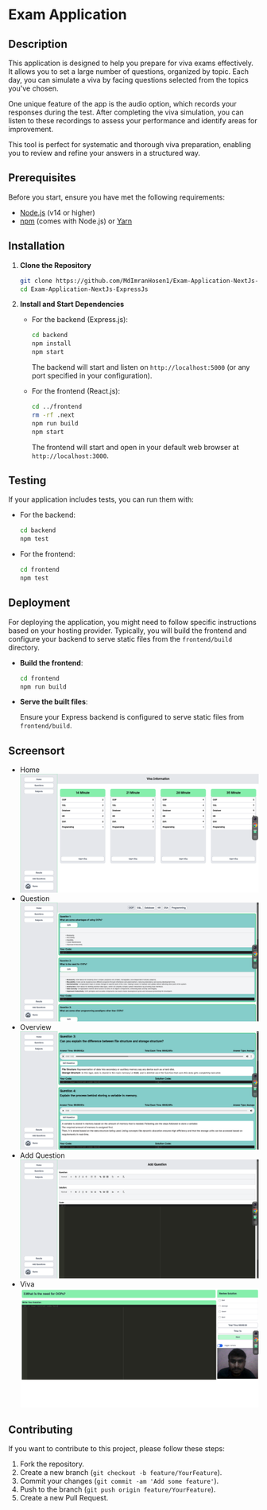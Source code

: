# Exam Application

## Description

This application is designed to help you prepare for viva exams effectively. It allows you to set a large number of questions, organized by topic. Each day, you can simulate a viva by facing questions selected from the topics you've chosen.

One unique feature of the app is the audio option, which records your responses during the test. After completing the viva simulation, you can listen to these recordings to assess your performance and identify areas for improvement.

This tool is perfect for systematic and thorough viva preparation, enabling you to review and refine your answers in a structured way.

## Prerequisites

Before you start, ensure you have met the following requirements:

- [Node.js](https://nodejs.org/) (v14 or higher)
- [npm](https://www.npmjs.com/) (comes with Node.js) or [Yarn](https://yarnpkg.com/)

## Installation

1.  **Clone the Repository**

    ```bash
    git clone https://github.com/MdImranHosen1/Exam-Application-NextJs-ExpressJs
    cd Exam-Application-NextJs-ExpressJs
    ```

2.  **Install and Start Dependencies**

    - For the backend (Express.js):

      ```bash
      cd backend
      npm install
      npm start
      ```

      The backend will start and listen on `http://localhost:5000` (or any port specified in your configuration).

    - For the frontend (React.js):

      ```bash
      cd ../frontend
      rm -rf .next
      npm run build
      npm start

      ```

      The frontend will start and open in your default web browser at `http://localhost:3000`.

## Testing

If your application includes tests, you can run them with:

- For the backend:

  ```bash
  cd backend
  npm test
  ```

- For the frontend:

  ```bash
  cd frontend
  npm test
  ```

## Deployment

For deploying the application, you might need to follow specific instructions based on your hosting provider. Typically, you will build the frontend and configure your backend to serve static files from the `frontend/build` directory.

- **Build the frontend**:

  ```bash
  cd frontend
  npm run build
  ```

- **Serve the built files**:

  Ensure your Express backend is configured to serve static files from `frontend/build`.

## Screensort

- Home
  ![alt text](</Screensort/Screenshot from 2024-08-14 23-10-49.png>)
- Question
  ![alt text](</Screensort/Screenshot from 2024-08-14 23-15-48.png>)
- Overview
  ![alt text](</Screensort/Screenshot from 2024-08-14 23-16-23.png>)
- Add Question
  ![alt text](</Screensort/Screenshot from 2024-08-14 23-18-42.png>)
- Viva
  ![alt text](</Screensort/Screenshot from 2024-08-15 18-35-33.png>)

## Contributing

If you want to contribute to this project, please follow these steps:

1. Fork the repository.
2. Create a new branch (`git checkout -b feature/YourFeature`).
3. Commit your changes (`git commit -am 'Add some feature'`).
4. Push to the branch (`git push origin feature/YourFeature`).
5. Create a new Pull Request.
